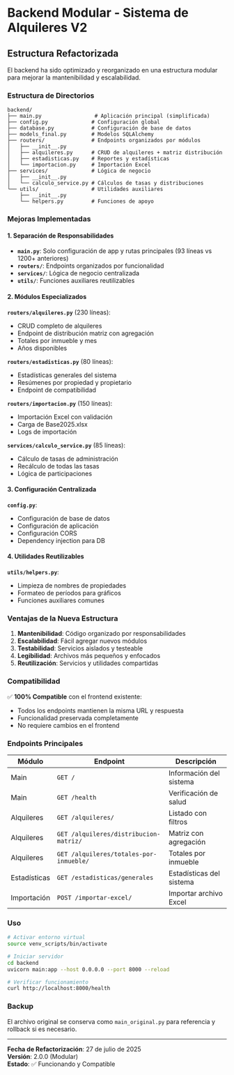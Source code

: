 # Backend Modular - Sistema de Alquileres V2

## Estructura Refactorizada

El backend ha sido optimizado y reorganizado en una estructura modular para mejorar la mantenibilidad y escalabilidad.

### Estructura de Directorios

```
backend/
├── main.py                 # Aplicación principal (simplificada)
├── config.py              # Configuración global
├── database.py            # Configuración de base de datos
├── models_final.py        # Modelos SQLAlchemy
├── routers/               # Endpoints organizados por módulos
│   ├── __init__.py
│   ├── alquileres.py      # CRUD de alquileres + matriz distribución
│   ├── estadisticas.py    # Reportes y estadísticas
│   └── importacion.py     # Importación Excel
├── services/              # Lógica de negocio
│   ├── __init__.py
│   └── calculo_service.py # Cálculos de tasas y distribuciones
└── utils/                 # Utilidades auxiliares
    ├── __init__.py
    └── helpers.py         # Funciones de apoyo
```

### Mejoras Implementadas

#### 1. **Separación de Responsabilidades**
- **`main.py`**: Solo configuración de app y rutas principales (93 líneas vs 1200+ anteriores)
- **`routers/`**: Endpoints organizados por funcionalidad
- **`services/`**: Lógica de negocio centralizada
- **`utils/`**: Funciones auxiliares reutilizables

#### 2. **Módulos Especializados**

**`routers/alquileres.py`** (230 líneas):
- CRUD completo de alquileres
- Endpoint de distribución matriz con agregación
- Totales por inmueble y mes
- Años disponibles

**`routers/estadisticas.py`** (80 líneas):
- Estadísticas generales del sistema
- Resúmenes por propiedad y propietario
- Endpoint de compatibilidad

**`routers/importacion.py`** (150 líneas):
- Importación Excel con validación
- Carga de Base2025.xlsx
- Logs de importación

**`services/calculo_service.py`** (85 líneas):
- Cálculo de tasas de administración
- Recálculo de todas las tasas
- Lógica de participaciones

#### 3. **Configuración Centralizada**

**`config.py`**:
- Configuración de base de datos
- Configuración de aplicación
- Configuración CORS
- Dependency injection para DB

#### 4. **Utilidades Reutilizables**

**`utils/helpers.py`**:
- Limpieza de nombres de propiedades
- Formateo de períodos para gráficos
- Funciones auxiliares comunes

### Ventajas de la Nueva Estructura

1. **Mantenibilidad**: Código organizado por responsabilidades
2. **Escalabilidad**: Fácil agregar nuevos módulos
3. **Testabilidad**: Servicios aislados y testeable
4. **Legibilidad**: Archivos más pequeños y enfocados
5. **Reutilización**: Servicios y utilidades compartidas

### Compatibilidad

✅ **100% Compatible** con el frontend existente:
- Todos los endpoints mantienen la misma URL y respuesta
- Funcionalidad preservada completamente
- No requiere cambios en el frontend

### Endpoints Principales

| Módulo | Endpoint | Descripción |
|--------|----------|-------------|
| Main | `GET /` | Información del sistema |
| Main | `GET /health` | Verificación de salud |
| Alquileres | `GET /alquileres/` | Listado con filtros |
| Alquileres | `GET /alquileres/distribucion-matriz/` | Matriz con agregación |
| Alquileres | `GET /alquileres/totales-por-inmueble/` | Totales por inmueble |
| Estadísticas | `GET /estadisticas/generales` | Estadísticas del sistema |
| Importación | `POST /importar-excel/` | Importar archivo Excel |

### Uso

```bash
# Activar entorno virtual
source venv_scripts/bin/activate

# Iniciar servidor
cd backend
uvicorn main:app --host 0.0.0.0 --port 8000 --reload

# Verificar funcionamiento
curl http://localhost:8000/health
```

### Backup

El archivo original se conserva como `main_original.py` para referencia y rollback si es necesario.

---

**Fecha de Refactorización**: 27 de julio de 2025  
**Versión**: 2.0.0 (Modular)  
**Estado**: ✅ Funcionando y Compatible
